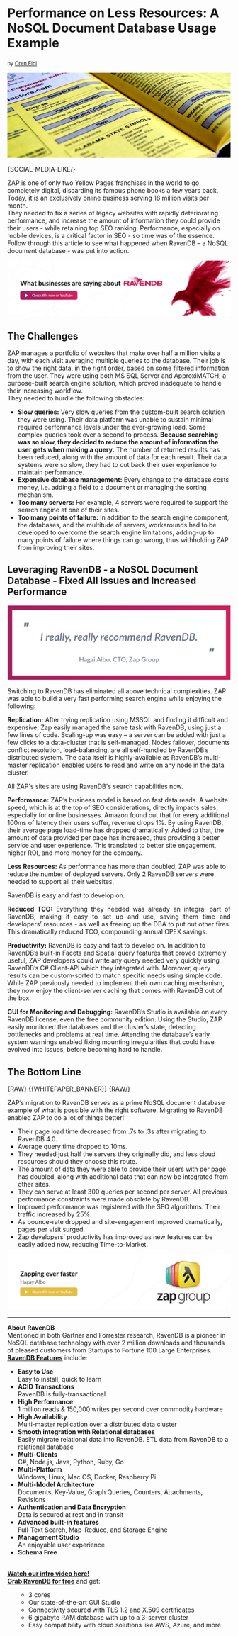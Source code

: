 # Performance on Less Resources: A NoSQL Document Database Usage Example
<small>by <a href="mailto:oren@hibernatingrhinos.com">Oren Eini</a></small>

<div class="article-img figure text-center">
  <img src="images/performance-on-less-resources-nosql-document-database-example.jpg" alt="Performance on Less Resources: A NoSQL Document Database Usage Example" class="img-responsive img-thumbnail">
</div>

{SOCIAL-MEDIA-LIKE/}<br/>

ZAP is one of only two Yellow Pages franchises in the world to go completely digital, discarding its famous phone books a few years back. Today, it is an exclusively online business serving 18 million visits per month.<br/>
They needed to fix a series of legacy websites with rapidly deteriorating performance, and increase the amount of information they could provide their users - while retaining top SEO ranking. Performance, especially on mobile devices, is a critical factor in SEO - so time was of the essence.<br/>
Follow through this article to see what happened when RavenDB – a NoSQL document database - was put into action.

<a href="https://youtu.be/THeXFDMxr6s" target="_blank" rel="nofollow">
<img class="img-responsive m-0-auto" alt="Follow this article to see how a Yellow Pages Company has doubled performance and tripled the data presented to users while using fewer servers, just by using RavenDB - the NoSQL Document Database." src="images/what-businesses-are-saying-about-ravendb.jpg" />
</a>


## The Challenges
ZAP manages a portfolio of websites that make over half a million visits a day, with each visit averaging multiple queries to the database. Their job is to show the right data, in the right order, based on some filtered information from the user. 
They were using both MS SQL Server and ApproxiMATCH, a purpose-built search engine solution, which proved inadequate to handle their increasing workflow. <br>
They needed to hurdle the following obstacles:
<ul>
<li><strong>Slow queries:</strong> Very slow queries from the custom-built search solution they were using. Their data platform was unable to sustain minimal required performance levels under the ever-growing load. Some complex queries took over a second to process. <strong>Because searching was so slow, they decided to reduce the amount of information the user gets when making a query.</strong> The number of returned results has been reduced, along with the amount of data for each result. Their data systems were so slow, they had to cut back their user experience to maintain performance.</li>
<li><strong>Expensive database management:</strong> Every change to the database costs money, i.e. adding a field to a document or managing the sorting mechanism.</li> 
<li><strong>Too many servers:</strong> For example, 4 servers were required to support the search engine at one of their sites.</li> 
<li><strong>Too many points of failure:</strong> In addition to the search engine component, the databases, and the multitude of servers, workarounds had to be developed to overcome the search engine limitations, adding-up to many points of failure where things can go wrong, thus withholding ZAP from improving their sites.</li>
</ul> 

## Leveraging RavenDB - a NoSQL Document Database - Fixed All Issues and Increased Performance

<a href="https://ravendb.net" target="_blank">
    <img class="pull-right margin-left img-responsive" alt="I really, really recommend RavenDB ~ Hagai Albo, CTO, Zap Group" src="images/zap-group-quote.png"/>
</a>

Switching to RavenDB has eliminated all above technical complexities. ZAP was able to build a very fast performing search engine while enjoying the following:<br/>

**Replication:** After trying replication using MSSQL and finding it difficult and expensive, Zap easily managed the same task with RavenDB, using just a few lines of code. Scaling-up was easy – a server can be added with just a few clicks to a data-cluster that is self-managed. Nodes failover, documents conflict resolution, load-balancing, are all self-handled by RavenDB’s distributed system. The data itself is highly-available as RavenDB’s multi-master replication enables users to read and write on any node in the data cluster.

<div class="pull-left margin-right">
    <div class="quote-textbox-left">
        All ZAP's sites are using RavenDB's search capabilities now.
    </div>
</div>

**Performance:** ZAP’s business model is based on fast data reads. A website speed, which is at the top of SEO considerations, directly impacts sales, especially for online businesses. Amazon found out that for every additional 100ms of latency their users suffer, revenue drops 1%. By using RavenDB, their average page load-time has dropped dramatically. Added to that, the amount of data provided per page has increased, thus providing a better service and user experience. This translated to better site engagement, higher ROI, and more money for the company. 

**Less Resources:** As performance has more than doubled, ZAP was able to reduce the number of deployed servers. Only 2 RavenDB servers were needed to support all their websites.

<div class="pull-right margin-left">
    <div class="quote-textbox-right">
        RavenDB is easy and fast to develop on.
    </div>
</div>

<p style="text-align: justify;"><strong>Reduced TCO:</strong> Everything they needed was already an integral part of RavenDB, making it easy to set up and use, saving them time and developers’ resources - as well as freeing up the DBA to put out other fires. This dramatically reduced TCO, compounding annual OPEX savings.</p>

**Productivity:** RavenDB is easy and fast to develop on. In addition to RavenDB’s built-in Facets and Spatial query features that proved extremely useful, ZAP developers could write any query needed very quickly using RavenDB’s C# Client-API which they integrated with. Moreover, query results can be custom-sorted to match specific needs using simple code. While ZAP previously needed to implement their own caching mechanism, they now enjoy the client-server caching that comes with RavenDB out of the box.

**GUI for Monitoring and Debugging:** RavenDB’s Studio is available on every RavenDB license, even the free community edition. Using the Studio, ZAP easily monitored the databases and the cluster’s state, detecting bottlenecks and problems at real time. Attending the database’s early system warnings enabled fixing mounting irregularities that could have evolved into issues, before becoming hard to handle.

## The Bottom Line

{RAW}
{{WHITEPAPER_BANNER}}
{RAW/}

ZAP’s migration to RavenDB serves as a prime NoSQL document database example of what is possible with the right software. 
Migrating to RavenDB enabled ZAP to do a lot of things better!
<ul>
    <li>Their page load time decreased from .7s to .3s after migrating to RavenDB 4.0.</li>
    <li>Average query time dropped to 10ms.</li>
    <li>They needed just half the servers they originally did, and less cloud resources should they choose this route.</li>
    <li>The amount of data they were able to provide their users with per page has doubled, along with additional data that can now be integrated from other sites.</li>
    <li>They can serve at least 300 queries per second per server. All previous performance constraints were made obsolete by RavenDB.</li>
    <li>Improved performance was registered with the SEO algorithms. Their traffic increased by 25%.</li>
    <li>As bounce-rate dropped and site-engagement improved dramatically, pages per visit surged.</li>
    <li>Zap developers’ productivity has improved as new features can be easily added now, reducing Time-to-Market.<br>
    </ul>
<a href="https://youtu.be/7MuqEPgq_Yk"  target="_blank" ><img class="img-responsive m-0-auto" alt="Zapping Ever Faster" src="images/zapping-ever-faster.jpg"/></a>
<hr style="border-color: grey">
<div class="bottom-line">
    <strong>About RavenDB</strong><br/>
Mentioned in both Gartner and Forrester research, RavenDB is a pioneer in NoSQL database technology with over 2 million downloads and thousands of pleased customers from Startups to Fortune 100 Large Enterprises.
    <strong><a href="https://ravendb.net/buy">RavenDB Features</a></strong> include:
    <ul>
<li><strong>Easy to Use</strong><br/> Easy to install, quick to learn</li>
<li><strong>ACID Transactions</strong><br/> RavenDB is fully-transactional</li>
<li><strong>High Performance</strong><br/> 1 million reads & 150,000 writes per second over commodity hardware</li>
<li><strong>High Availability</strong><br/> Multi-master replication over a distributed data cluster</li>
<li><strong>Smooth integration with Relational databases</strong><br/> Easily migrate relational data into RavenDB.
ETL data from RavenDB to a relational database</li>
<li><strong>Multi-Clients</strong><br/> C#, Node.js, Java, Python, Ruby, Go</li>
<li><strong>Multi-Platform</strong><br/> Windows, Linux, Mac OS, Docker, Raspberry Pi</li>
<li><strong>Multi-Model Architecture</strong><br/> Documents, Key-Value, Graph Queries, Counters, Attachments, Revisions</li>
<li><strong>Authentication and Data Encryption</strong><br/> Data is secured at rest and in transit</li>
<li><strong>Advanced built-in features</strong><br/> Full-Text Search, Map-Reduce, and Storage Engine</li>
<li><strong>Management Studio</strong><br/> An enjoyable user experience</li>
<li><strong>Schema Free</strong></li><br>
</ul>
    <strong><a href="https://ravendb.net/#play-video">Watch our intro video here!</a></strong><br/>
    <strong><a href="https://ravendb.net/downloads#server/dev">Grab RavenDB for free</a></strong> and get:
    <ul>
<ul>
<li>3 cores</li>
<li>Our state-of-the-art GUI Studio</li>
<li>Connectivity secured with TLS 1.2 and X.509 certificates</li>
<li>6 gigabyte RAM database with up to a 3-server cluster</li>
<li>Easy compatibility with cloud solutions like AWS, Azure, and more</li>
</ul>
    
</div>
</div>